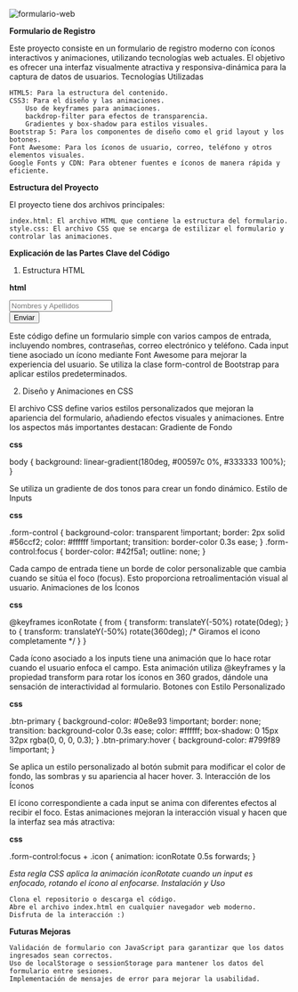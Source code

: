 ![formulario-web](https://github.com/user-attachments/assets/7bf559d1-de34-4c2c-9c50-a71fae4a0575)


**Formulario de Registro**

Este proyecto consiste en un formulario de registro moderno con íconos interactivos y animaciones, utilizando tecnologías web actuales. El objetivo es ofrecer una interfaz visualmente atractiva y responsiva-dinámica para la captura de datos de usuarios.
Tecnologías Utilizadas

    HTML5: Para la estructura del contenido.
    CSS3: Para el diseño y las animaciones.
        Uso de keyframes para animaciones.
        backdrop-filter para efectos de transparencia.
        Gradientes y box-shadow para estilos visuales.
    Bootstrap 5: Para los componentes de diseño como el grid layout y los botones.
    Font Awesome: Para los íconos de usuario, correo, teléfono y otros elementos visuales.
    Google Fonts y CDN: Para obtener fuentes e íconos de manera rápida y eficiente.

**Estructura del Proyecto**

El proyecto tiene dos archivos principales:

    index.html: El archivo HTML que contiene la estructura del formulario.
    style.css: El archivo CSS que se encarga de estilizar el formulario y controlar las animaciones.

**Explicación de las Partes Clave del Código**
1. Estructura HTML

**html**

<form class="form-container text-center" autocomplete="off">
    <div class="mb-3 position-relative">
        <input type="text" class="form-control rounded-pill px-4 py-3" placeholder="Nombres y Apellidos">
        <i class="fa-solid fa-user icon"></i>
    </div>
    <!-- Más campos de formulario aquí -->
    <button type="submit" class="btn btn-primary w-50 rounded-pill py-3">Enviar</button>
</form>

Este código define un formulario simple con varios campos de entrada, incluyendo nombres, contraseñas, correo electrónico y teléfono. Cada input tiene asociado un ícono mediante Font Awesome para mejorar la experiencia del usuario. Se utiliza la clase form-control de Bootstrap para aplicar estilos predeterminados.

2. Diseño y Animaciones en CSS

El archivo CSS define varios estilos personalizados que mejoran la apariencia del formulario, añadiendo efectos visuales y animaciones. Entre los aspectos más importantes destacan:
Gradiente de Fondo

**css**

body {
    background: linear-gradient(180deg, #00597c 0%, #333333 100%);
}

Se utiliza un gradiente de dos tonos para crear un fondo dinámico.
Estilo de Inputs

**css**

.form-control {
    background-color: transparent !important;
    border: 2px solid #56ccf2;
    color: #ffffff !important;
    transition: border-color 0.3s ease;
}
.form-control:focus {
    border-color: #42f5a1;
    outline: none;
}

Cada campo de entrada tiene un borde de color personalizable que cambia cuando se sitúa el foco (focus). Esto proporciona retroalimentación visual al usuario.
Animaciones de los Íconos

**css**

@keyframes iconRotate {
    from {
        transform: translateY(-50%) rotate(0deg);
    }
    to {
        transform: translateY(-50%) rotate(360deg); /* Giramos el icono completamente */
    }
}

Cada ícono asociado a los inputs tiene una animación que lo hace rotar cuando el usuario enfoca el campo. Esta animación utiliza @keyframes y la propiedad transform para rotar los íconos en 360 grados, dándole una sensación de interactividad al formulario.
Botones con Estilo Personalizado

**css**

.btn-primary { 
    background-color: #0e8e93 !important;
    border: none;
    transition: background-color 0.3s ease;
    color: #ffffff;
    box-shadow: 0 15px 32px rgba(0, 0, 0, 0.3);
}
.btn-primary:hover {
    background-color: #799f89 !important;
}

Se aplica un estilo personalizado al botón submit para modificar el color de fondo, las sombras y su apariencia al hacer hover.
3. Interacción de los Íconos

El ícono correspondiente a cada input se anima con diferentes efectos al recibir el foco. Estas animaciones mejoran la interacción visual y hacen que la interfaz sea más atractiva:

**css**

.form-control:focus + .icon {
    animation: iconRotate 0.5s forwards;
}

*Esta regla CSS aplica la animación iconRotate cuando un input es enfocado, rotando el ícono al enfocarse.*
*Instalación y Uso*

    Clona el repositorio o descarga el código.
    Abre el archivo index.html en cualquier navegador web moderno.
    Disfruta de la interacción :)

**Futuras Mejoras**

    Validación de formulario con JavaScript para garantizar que los datos ingresados sean correctos.
    Uso de localStorage o sessionStorage para mantener los datos del formulario entre sesiones.
    Implementación de mensajes de error para mejorar la usabilidad.
